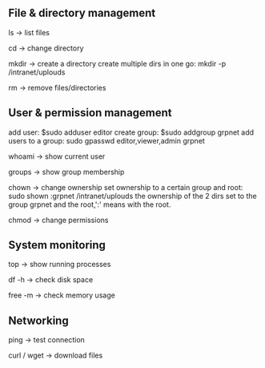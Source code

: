 ## File & directory management

ls → list files

cd → change directory

mkdir → create a directory
create multiple dirs in one go:  mkdir -p /intranet/uplouds

rm → remove files/directories

## User & permission management
add user:    $sudo adduser editor
create group:  $sudo addgroup grpnet
add users to a group:   sudo gpasswd editor,viewer,admin grpnet

whoami → show current user

groups → show group membership

chown → change ownership
set ownership to a certain group and root: sudo shown :grpnet /intranet/uplouds  the ownership of the 2 dirs set to the group grpnet and the root,':' means with the root.

chmod → change permissions

## System monitoring

top → show running processes

df -h → check disk space

free -m → check memory usage

## Networking

ping → test connection

curl / wget → download files